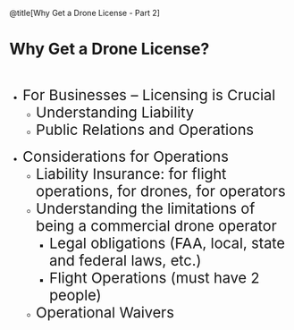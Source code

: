 <div class="slide-bg-style-left"></div><div class="slide-bg-style-right"></div>

@title[Why Get a Drone License - Part 2]

# Why Get a Drone License?

<br>                                                   

<ul>
  <li class="fragment"><span style="font-size: 26px;">For Businesses – Licensing is Crucial</span>
    <ul>
      <li class="fragment"><span style="font-size: 26px;">Understanding Liability</span></li>
      <li class="fragment"><span style="font-size: 26px;">Public Relations and Operations</span></li>
    </ul>
  </li>
  <br>
  <li class="fragment"><span style="font-size: 26px;">Considerations for Operations</span>
  <ul>
    <li class="fragment"><span style="font-size: 26px;">Liability Insurance: for flight operations, for drones, for operators</span></li>
    <li class="fragment"><span style="font-size: 26px;">Understanding the limitations of being a commercial drone operator</span>
      <ul>
        <li class="fragment"><span style="font-size: 26px;">Legal obligations (FAA, local, state and federal laws, etc.)</span></li>
        <li class="fragment"><span style="font-size: 26px;">Flight Operations (must have 2 people)</span></li>
      </ul>
    </li>
    <li class="fragment"><span style="font-size: 26px;">Operational Waivers</span></li>
  </ul>
  </li>
</ul>
